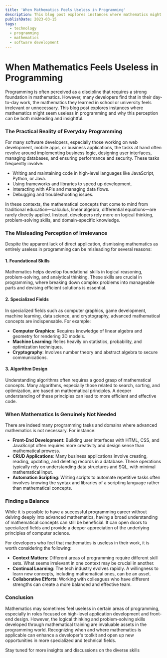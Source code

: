 ```yaml
---
title: 'When Mathematics Feels Useless in Programming'
description: This blog post explores instances where mathematics might seem irrelevant or unnecessary in programming, and why this perception can be both misleading and insightful.
publishDate: 2023-03-15
tags:
  - technology
  - programming
  - mathematics
  - software development
---
```


# When Mathematics Feels Useless in Programming

Programming is often perceived as a discipline that requires a strong foundation in mathematics. However, many developers find that in their day-to-day work, the mathematics they learned in school or university feels irrelevant or unnecessary. This blog post explores instances where mathematics might seem useless in programming and why this perception can be both misleading and insightful.

### The Practical Reality of Everyday Programming

For many software developers, especially those working on web development, mobile apps, or business applications, the tasks at hand often revolve around implementing business logic, designing user interfaces, managing databases, and ensuring performance and security. These tasks frequently involve:

- Writing and maintaining code in high-level languages like JavaScript, Python, or Java.
- Using frameworks and libraries to speed up development.
- Interacting with APIs and managing data flows.
- Debugging and troubleshooting issues.

In these contexts, the mathematical concepts that come to mind from traditional education—calculus, linear algebra, differential equations—are rarely directly applied. Instead, developers rely more on logical thinking, problem-solving skills, and domain-specific knowledge.

### The Misleading Perception of Irrelevance

Despite the apparent lack of direct application, dismissing mathematics as entirely useless in programming can be misleading for several reasons:

#### 1. Foundational Skills

Mathematics helps develop foundational skills in logical reasoning, problem-solving, and analytical thinking. These skills are crucial in programming, where breaking down complex problems into manageable parts and devising efficient solutions is essential.

#### 2. Specialized Fields

In specialized fields such as computer graphics, game development, machine learning, data science, and cryptography, advanced mathematical concepts are indispensable. For example:

- **Computer Graphics**: Requires knowledge of linear algebra and geometry for rendering 3D models.
- **Machine Learning**: Relies heavily on statistics, probability, and optimization techniques.
- **Cryptography**: Involves number theory and abstract algebra to secure communications.

#### 3. Algorithm Design

Understanding algorithms often requires a good grasp of mathematical concepts. Many algorithms, especially those related to search, sorting, and optimization, are based on mathematical principles. A deeper understanding of these principles can lead to more efficient and effective code.

### When Mathematics Is Genuinely Not Needed

There are indeed many programming tasks and domains where advanced mathematics is not necessary. For instance:

- **Front-End Development**: Building user interfaces with HTML, CSS, and JavaScript often requires more creativity and design sense than mathematical prowess.
- **CRUD Applications**: Many business applications involve creating, reading, updating, and deleting records in a database. These operations typically rely on understanding data structures and SQL, with minimal mathematical input.
- **Automation Scripting**: Writing scripts to automate repetitive tasks often involves knowing the syntax and libraries of a scripting language rather than mathematical concepts.

### Finding a Balance

While it is possible to have a successful programming career without delving deeply into advanced mathematics, having a broad understanding of mathematical concepts can still be beneficial. It can open doors to specialized fields and provide a deeper appreciation of the underlying principles of computer science.

For developers who feel that mathematics is useless in their work, it is worth considering the following:

- **Context Matters**: Different areas of programming require different skill sets. What seems irrelevant in one context may be crucial in another.
- **Continual Learning**: The tech industry evolves rapidly. A willingness to learn new concepts, including mathematical ones, can be an asset.
- **Collaborative Efforts**: Working with colleagues who have different strengths can create a more balanced and effective team.

### Conclusion

Mathematics may sometimes feel useless in certain areas of programming, especially in roles focused on high-level application development and front-end design. However, the logical thinking and problem-solving skills developed through mathematical training are invaluable assets in the programming world. Recognizing when and where mathematics is applicable can enhance a developer's toolkit and open up new opportunities in more specialized and technical fields.

Stay tuned for more insights and discussions on the diverse skills
